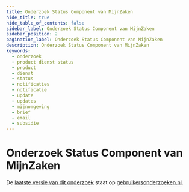```yaml
---
title: Onderzoek Status Component van MijnZaken
hide_title: true
hide_table_of_contents: false
sidebar_label: Onderzoek Status Component van MijnZaken
sidebar_position: 2
pagination_label: Onderzoek Status Component van MijnZaken
description: Onderzoek Status Component van MijnZaken
keywords:
  - onderzoek
  - product dienst status
  - product
  - dienst
  - status
  - notificaties
  - notificatie
  - update
  - updates
  - mijnomgeving
  - brief
  - email
  - subsidie
---
```


<!-- @license CC0-1.0 -->

# Onderzoek Status Component van MijnZaken

De [laatste versie van dit onderzoek](https://gebruikersonderzoeken.nl/docs/onderzoek-bekijken/mijn-zaken/utrecht-status-component) staat op [gebruikersonderzoeken.nl](https://gebruikersonderzoeken.nl/).
